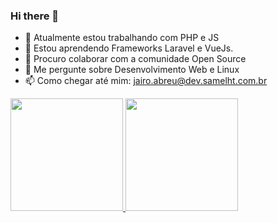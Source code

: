 ### Hi there 👋

<!--
**jairo-ab/jairo-ab** is a ✨ _special_ ✨ repository because its `README.md` (this file) appears on your GitHub profile.

Here are some ideas to get you started:

-->

- 🔭 Atualmente estou trabalhando com PHP e JS
- 🌱 Estou aprendendo Frameworks Laravel e VueJs.
- 👯 Procuro colaborar com a comunidade Open Source
- 💬 Me pergunte sobre Desenvolvimento Web e Linux
- 📫 Como chegar até mim: jairo.abreu@dev.samelht.com.br

<div align="height">
  <a href="https://github.com/jairo-ab">
  <img height="180em" src="https://github-readme-stats.vercel.app/api?username=jairo-ab&show_icons=true&theme=dracula&include_all_commits=true&count_private=false"/>
  <img height="180em" src="https://github-readme-stats.vercel.app/api/top-langs/?username=jairo-ab&layout=compact&langs_count=7&theme=dracula"/>
</div>
